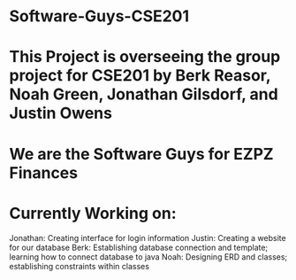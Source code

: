 # Software-Guys-CSE201

# This Project is overseeing the group project for CSE201 by Berk Reasor, Noah Green, Jonathan Gilsdorf, and Justin Owens

# We are the Software Guys for EZPZ Finances

# Currently Working on:
Jonathan: Creating interface for login information
Justin: Creating a website for our database
Berk: Establishing database connection and template; learning how to connect database to java
Noah: Designing ERD and classes; establishing constraints within classes
